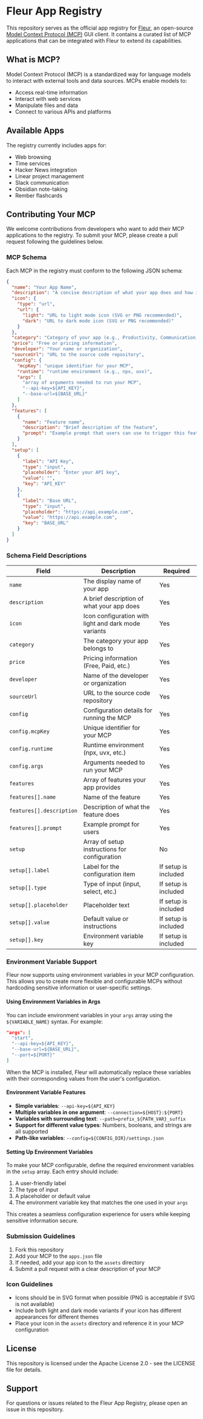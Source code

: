 # Fleur App Registry

This repository serves as the official app registry for [Fleur](https://github.com/fleuristes/fleur), an open-source [Model Context Protocol (MCP)](https://modelcontextprotocol.io/introduction) GUI client. It contains a curated list of MCP applications that can be integrated with Fleur to extend its capabilities.

## What is MCP?

Model Context Protocol (MCP) is a standardized way for language models to interact with external tools and data sources. MCPs enable models to:

- Access real-time information
- Interact with web services
- Manipulate files and data
- Connect to various APIs and platforms

## Available Apps

The registry currently includes apps for:

- Web browsing
- Time services
- Hacker News integration
- Linear project management
- Slack communication
- Obsidian note-taking
- Rember flashcards


## Contributing Your MCP

We welcome contributions from developers who want to add their MCP applications to the registry. To submit your MCP, please create a pull request following the guidelines below.

### MCP Schema

Each MCP in the registry must conform to the following JSON schema:

```json
{
  "name": "Your App Name",
  "description": "A concise description of what your app does and how it helps users",
  "icon": {
    "type": "url",
    "url": {
      "light": "URL to light mode icon (SVG or PNG recommended)",
      "dark": "URL to dark mode icon (SVG or PNG recommended)"
    }
  },
  "category": "Category of your app (e.g., Productivity, Communication, Utilities)",
  "price": "Free or pricing information",
  "developer": "Your name or organization",
  "sourceUrl": "URL to the source code repository",
  "config": {
    "mcpKey": "unique identifier for your MCP",
    "runtime": "runtime environment (e.g., npx, uvx)",
    "args": [
      "array of arguments needed to run your MCP",
      "--api-key=${API_KEY}",
      "--base-url=${BASE_URL}"
    ]
  },
  "features": [
    {
      "name": "Feature name",
      "description": "Brief description of the feature",
      "prompt": "Example prompt that users can use to trigger this feature"
    }
  ],
  "setup": [
    {
      "label": "API Key",
      "type": "input",
      "placeholder": "Enter your API key",
      "value": "",
      "key": "API_KEY"
    },
    {
      "label": "Base URL",
      "type": "input",
      "placeholder": "https://api.example.com",
      "value": "https://api.example.com",
      "key": "BASE_URL"
    }
  ]
}
```

### Schema Field Descriptions

| Field | Description | Required |
|-------|-------------|----------|
| `name` | The display name of your app | Yes |
| `description` | A brief description of what your app does | Yes |
| `icon` | Icon configuration with light and dark mode variants | Yes |
| `category` | The category your app belongs to | Yes |
| `price` | Pricing information (Free, Paid, etc.) | Yes |
| `developer` | Name of the developer or organization | Yes |
| `sourceUrl` | URL to the source code repository | Yes |
| `config` | Configuration details for running the MCP | Yes |
| `config.mcpKey` | Unique identifier for your MCP | Yes |
| `config.runtime` | Runtime environment (npx, uvx, etc.) | Yes |
| `config.args` | Arguments needed to run your MCP | Yes |
| `features` | Array of features your app provides | Yes |
| `features[].name` | Name of the feature | Yes |
| `features[].description` | Description of what the feature does | Yes |
| `features[].prompt` | Example prompt for users | Yes |
| `setup` | Array of setup instructions for configuration | No |
| `setup[].label` | Label for the configuration item | If setup is included |
| `setup[].type` | Type of input (input, select, etc.) | If setup is included |
| `setup[].placeholder` | Placeholder text | If setup is included |
| `setup[].value` | Default value or instructions | If setup is included |
| `setup[].key` | Environment variable key | If setup is included |

### Environment Variable Support

Fleur now supports using environment variables in your MCP configuration. This allows you to create more flexible and configurable MCPs without hardcoding sensitive information or user-specific settings.

#### Using Environment Variables in Args

You can include environment variables in your `args` array using the `${VARIABLE_NAME}` syntax. For example:

```json
"args": [
  "start",
  "--api-key=${API_KEY}",
  "--base-url=${BASE_URL}",
  "--port=${PORT}"
]
```

When the MCP is installed, Fleur will automatically replace these variables with their corresponding values from the user's configuration.

#### Environment Variable Features

- **Simple variables**: `--api-key=${API_KEY}`
- **Multiple variables in one argument**: `--connection=${HOST}:${PORT}`
- **Variables with surrounding text**: `--path=prefix_${PATH_VAR}_suffix`
- **Support for different value types**: Numbers, booleans, and strings are all supported
- **Path-like variables**: `--config=${CONFIG_DIR}/settings.json`

#### Setting Up Environment Variables

To make your MCP configurable, define the required environment variables in the `setup` array. Each entry should include:

1. A user-friendly label
2. The type of input
3. A placeholder or default value
4. The environment variable key that matches the one used in your `args`

This creates a seamless configuration experience for users while keeping sensitive information secure.

### Submission Guidelines

1. Fork this repository
2. Add your MCP to the `apps.json` file
3. If needed, add your app icon to the `assets` directory
4. Submit a pull request with a clear description of your MCP

### Icon Guidelines

- Icons should be in SVG format when possible (PNG is acceptable if SVG is not available)
- Include both light and dark mode variants if your icon has different appearances for different themes
- Place your icon in the `assets` directory and reference it in your MCP configuration

## License

This repository is licensed under the Apache License 2.0 - see the LICENSE file for details.

## Support

For questions or issues related to the Fleur App Registry, please open an issue in this repository.